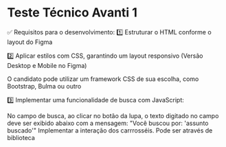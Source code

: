 # Teste Técnico Avanti 1

✅ Requisitos para o desenvolvimento:
1️⃣ Estruturar o HTML conforme o layout do Figma


2️⃣ Aplicar estilos com CSS, garantindo um layout responsivo (Versão Desktop e Mobile no Figma)

O candidato pode utilizar um framework CSS de sua escolha, como Bootstrap, Bulma ou outro

3️⃣ Implementar uma funcionalidade de busca com JavaScript:

No campo de busca, ao clicar no botão da lupa, o texto digitado no campo deve ser exibido abaixo com a mensagem:
"Você buscou por: 'assunto buscado'"
Implementar a interação dos carrrosséis. Pode ser através de biblioteca